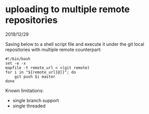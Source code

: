 # uploading to multiple remote repositories
2019/12/29

Saving below to a shell script file and execute it under the git local repositories with multiple remote counterpart:
```shell
#!/bin/bash
set -e -x
mapfile -t remote_url < <(git remote)
for i in "${remote_url[@]}"; do
    git push $i master
done
```

Known limitations: 

* single branch support
* single threaded